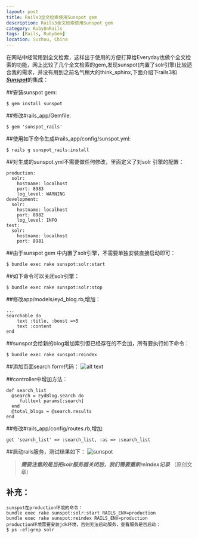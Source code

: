 ```yaml
---
layout: post
title: Rails3全文检索使用Sunspot gem
description: Rails3全文检索使用Sunspot gem
category: RubyOnRails
tags: [Rails, RubyGem]
location: Suzhou, China
---
```

在网站中经常用到全文检索，这样出于使用的方便打算给Everyday也做个全文检索的功能，网上比较了几个全文检索的gem,发现sunspot(内置了solr引擎)比较适合我的需求，并没有用到之前名气稍大的think_sphinx,下面介绍下rails3和[***Sunspot***][1]的集成：

##安装sunspot gem:

	$ gem install sunspot

##修改#rails_app/Gemfile:

	$ gem 'sunspot_rails'

##使用如下命令生成#rails_app/config/sunspot.yml:

	$ rails g sunspot_rails:install

##对生成的sunspot.yml不需要做任何修改，里面定义了对solr 引擎的配置：

	production:
	  solr:
		hostname: localhost
		port: 8983
		log_level: WARNING
	development:
	  solr:
		hostname: localhost
		port: 8982
		log_level: INFO
	test:
	  solr:
		hostname: localhost
		port: 8981
##由于sunspot gem 中内置了solr引擎，不需要单独安装直接启动即可：

	$ bundle exec rake sunspot:solr:start

##如下命令可以关闭solr引擎：

	$ bundle exec rake sunspot:solr:stop

##修改app/models/eyd_blog.rb,增加：

	...
	searchable do
		text :title, :boost =>5
		text :content
	end

##sunspot会给新的blog增加索引但已经存在的不会加，所有要执行如下命令：

	$ bundle exec rake sunspot:reindex

##添加页面search form代码：
![alt text][2]

##controller中增加方法：

	def search_list
	  @search = EydBlog.search do
		 fulltext params[:search]
	  end
	  @total_blogs = @search.results
	end

##修改#rails_app/config/routes.rb,增加:

	get 'search_list' => :search_list, :as => :search_list

##启动rails服务，测试结果如下：
![sunspot][3]

> ***需要注意的是当把solr服务器关闭后，我们需要重新reindex记录*** （原创文章）

## 补充：

	sunspot在production环境的命令：
	bundle exec rake sunspot:solr:start RAILS_ENV=production
	bundle exec rake sunspot:reindex RAILS_ENV=production
	production环境需要安装jdk环境，否则无法启动服务，查看服务是否启动：
	$ ps -ef|grep solr

  [1]: http://outoftime.github.com/sunspot/ "sunspot"
  [2]: http://cms.everyday-cn.com/system/pictures/973/large__search.png?1320390727 "search code"
  [3]: http://cms.everyday-cn.com/system/pictures/974/large_result_list.png?1320391117 "search_results"
